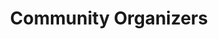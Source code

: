 ---
pid: ws133
title: Community Organizers
location_transcription: Replace Rizzo
coordinates: "[-75.164511568511, 39.95372357935]"
zipcode: '19147'
gen_neighborhood: South Philadelphia
neighborhood: Queen Village,Bella Vista,Pennsport,Italian Market
outside_phl: 
age: '35'
age_range: 30-39
instagram: 
image_file_name: ws_133.jpg
proposal_transcription: Anyone who is NOT Rizzo. I want to see a movement to people
  who are working to build Philadelphia community. Something around community organizers
  who make Philadelphia better for everyone.
topic: Uplifting,Love
topic_summary: 0, 0, 0
type: Sculpture Statue
keywords_other: 
credit: Katherine Madohus
image_labels: 
twitter: 
facebook: 
permalink: "/monuments/ws133/"
layout: item-page
---
